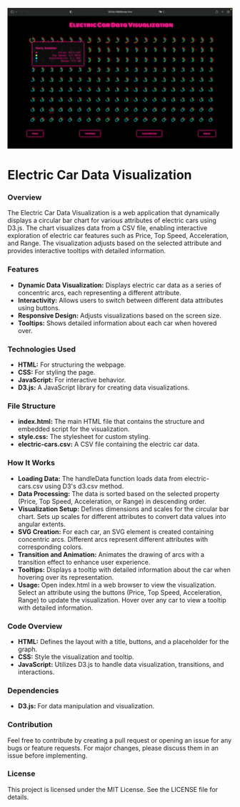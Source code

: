 ![screenshot](electric-cars.png)

# Electric Car Data Visualization

### Overview

The Electric Car Data Visualization is a web application that dynamically displays a circular bar chart for various attributes of electric cars using D3.js. The chart visualizes data from a CSV file, enabling interactive exploration of electric car features such as Price, Top Speed, Acceleration, and Range. The visualization adjusts based on the selected attribute and provides interactive tooltips with detailed information.

### Features
* **Dynamic Data Visualization:** Displays electric car data as a series of concentric arcs, each representing a different attribute.
* **Interactivity:** Allows users to switch between different data attributes using buttons.
* **Responsive Design:** Adjusts visualizations based on the screen size.
* **Tooltips:** Shows detailed information about each car when hovered over.

### Technologies Used
* **HTML:** For structuring the webpage.
* **CSS:** For styling the page.
* **JavaScript:** For interactive behavior.
* **D3.js:** A JavaScript library for creating data visualizations.

### File Structure
* **index.html:** The main HTML file that contains the structure and embedded script for the visualization.
* **style.css:** The stylesheet for custom styling.
* **electric-cars.csv:** A CSV file containing the electric car data.

### How It Works
* **Loading Data:** The handleData function loads data from electric-cars.csv using D3's d3.csv method.
* **Data Processing:** The data is sorted based on the selected property (Price, Top Speed, Acceleration, or Range) in descending order.
* **Visualization Setup:** Defines dimensions and scales for the circular bar chart. Sets up scales for different attributes to convert data values into angular extents.
* **SVG Creation:** For each car, an SVG element is created containing concentric arcs. Different arcs represent different attributes with corresponding colors.
* **Transition and Animation:** Animates the drawing of arcs with a transition effect to enhance user experience.
* **Tooltips:** Displays a tooltip with detailed information about the car when hovering over its representation.
* **Usage:** Open index.html in a web browser to view the visualization. Select an attribute using the buttons (Price, Top Speed, Acceleration, Range) to update the visualization. Hover over any car to view a tooltip with detailed information.

### Code Overview

* **HTML:** Defines the layout with a title, buttons, and a placeholder for the graph.
* **CSS:** Style the visualization and tooltip.
* **JavaScript:** Utilizes D3.js to handle data visualization, transitions, and interactions.

### Dependencies
* **D3.js:** For data manipulation and visualization.

### Contribution
Feel free to contribute by creating a pull request or opening an issue for any bugs or feature requests. For major changes, please discuss them in an issue before implementing.

### License
This project is licensed under the MIT License. See the LICENSE file for details.
